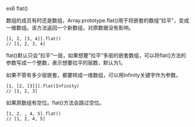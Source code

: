 es6 flat()

数组的成员有时还是数组，Array.prototype.flat()用于将嵌套的数组”拉平“，变成一维数组。该方法返回一个新数组，对原数据没有影响。

```
[1, 2, [3, 4]].flat()
// [1, 2, 3, 4]
```

flat()默认只会”拉平“一层，如果想要”拉平“多层的嵌套数组，可以将flat()方法的参数写成一个整数，表示想要拉平的层数，默认为1。

如果不管有多少层嵌套，都要转成一维数组，可以用Infinity关键字作为参数。

```
[1, [2, [3]]].flat(Infinity)
// [1, 2, 3]
```

如果原数组有空位。flat()方法会跳过空位。

```
[1, 2, , 4, 5].flat()
// [1, 2, 4, 5]
```



